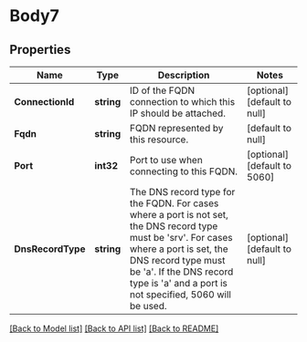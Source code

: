 # Body7

## Properties
Name | Type | Description | Notes
------------ | ------------- | ------------- | -------------
**ConnectionId** | **string** | ID of the FQDN connection to which this IP should be attached. | [optional] [default to null]
**Fqdn** | **string** | FQDN represented by this resource. | [default to null]
**Port** | **int32** | Port to use when connecting to this FQDN. | [optional] [default to 5060]
**DnsRecordType** | **string** | The DNS record type for the FQDN. For cases where a port is not set, the DNS record type must be &#x27;srv&#x27;. For cases where a port is set, the DNS record type must be &#x27;a&#x27;. If the DNS record type is &#x27;a&#x27; and a port is not specified, 5060 will be used. | [optional] [default to null]

[[Back to Model list]](../README.md#documentation-for-models) [[Back to API list]](../README.md#documentation-for-api-endpoints) [[Back to README]](../README.md)

